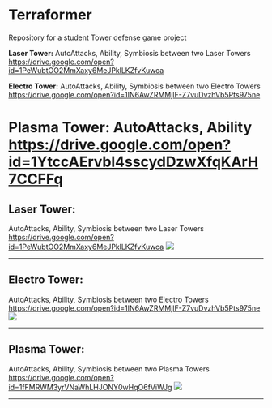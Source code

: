# Terraformer
Repository for a student Tower defense game project

**Laser Tower:**
AutoAttacks, Ability, Symbiosis between two Laser Towers  
https://drive.google.com/open?id=1PeWubtOO2MmXaxy6MeJPklLKZfvKuwca


**Electro Tower:**
AutoAttacks, Ability, Symbiosis between two Electro Towers  
https://drive.google.com/open?id=1IN6AwZRMMjlF-Z7vuDvzhVb5Pts975ne


**Plasma Tower:**
AutoAttacks, Ability  
https://drive.google.com/open?id=1YtccAErvbl4sscydDzwXfqKArH7CCFFq
=======
## Laser Tower:

AutoAttacks, Ability, Symbiosis between two Laser Towers  
https://drive.google.com/open?id=1PeWubtOO2MmXaxy6MeJPklLKZfvKuwca
![](https://github.com/GeorgyBelski/gifs/blob/master/Terraformer-LaserTower.gif)
___

## Electro Tower:

AutoAttacks, Ability, Symbiosis between two Electro Towers  
https://drive.google.com/open?id=1IN6AwZRMMjlF-Z7vuDvzhVb5Pts975ne
![](https://github.com/GeorgyBelski/gifs/blob/master/Terraformer-ElectroTower.gif)
___


## Plasma Tower:

AutoAttacks, Ability, Symbiosis between two Plasma Towers  
https://drive.google.com/open?id=1fFMRWM3yrVNaWhLHJONY0wHqO6fViWJg
![](https://github.com/GeorgyBelski/gifs/blob/master/Terraformer-PlasmaTower.gif)
___



